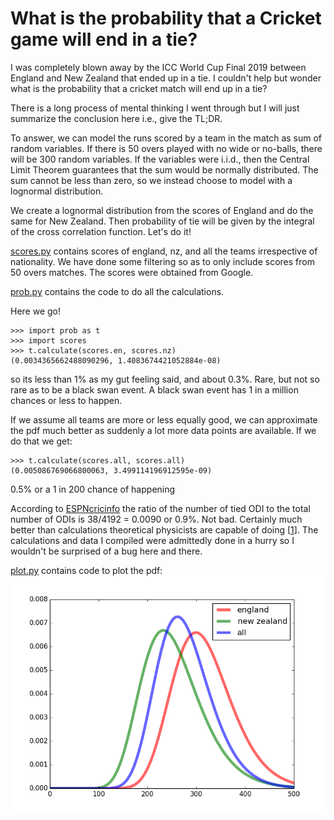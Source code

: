 # What is the probability that a Cricket game will end in a tie?

I was completely blown away by the ICC World Cup Final 2019 between England and New Zealand that ended up in a tie. I couldn't help but wonder what is the probability that a cricket match will end up in a tie?

There is a long process of mental thinking I went through but I will just summarize the conclusion here i.e., give the TL;DR.

To answer, we can model the runs scored by a team in the match as sum of random variables. If there is 50 overs played with no wide or no-balls, there will be 300 random variables. If the variables were i.i.d., then the Central Limit Theorem guarantees that the sum would be normally distributed. The sum cannot be less than zero, so we instead choose to model with a lognormal distribution.

We create a lognormal distribution from the scores of England and do the same for New Zealand. Then probability of tie will be given by the integral of the cross correlation function. Let's do it!

[scores.py](scores.py) contains scores of england, nz, and all the teams irrespective of nationality. We have done some filtering so as to only include scores from 50 overs matches. The scores were obtained from Google.

[prob.py](prob.py) contains the code to do all the calculations.

Here we go!

```
>>> import prob as t
>>> import scores
>>> t.calculate(scores.en, scores.nz)
(0.0034365662488090296, 1.4083674421052884e-08)
```
so its less than 1% as my gut feeling said, and about 0.3%. Rare, but not so rare as to be a black swan event. A black swan event has 1 in a million chances or less to happen.

If we assume all teams are more or less equally good, we can approximate the pdf much better as suddenly a lot more data points are available. If we do that we get:

```
>>> t.calculate(scores.all, scores.all)
(0.005086769066800063, 3.499114196912595e-09)
```

0.5% or a 1 in 200 chance of happening

According to [ESPNcricinfo](http://stats.espncricinfo.com/ci/content/records/283892.html) the ratio of the number of tied ODI to the total number of ODIs is 38/4192 = 0.0090 or 0.9%.
Not bad. Certainly much better than calculations theoretical physicists are capable of doing 
[<a href="https://aapt.scitation.org/doi/10.1119/1.17850" target="_blank">1</a>]. The calculations and data I compiled were admittedly done in a hurry so I wouldn't be surprised of a bug here and there.

[plot.py](plot.py) contains code to plot the pdf:
![Probability Distribution](pdf.png "Probability Distribution of Runs")

